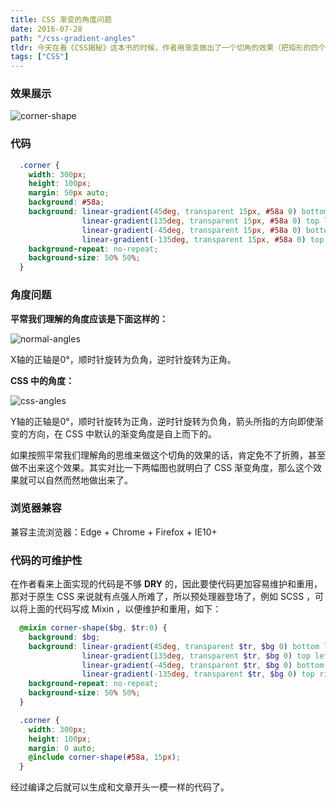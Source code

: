 ```yaml
---
title: CSS 渐变的角度问题
date: 2016-07-28
path: "/css-gradient-angles"
tldr: 今天在看《CSS揭秘》这本书的时候，作者用渐变做出了一个切角的效果（把矩形的四个角切掉），她使用 background 属性来制作了这个效果，不得不惊叹作者对于 CSS 的高超运用。但是在我动手做的过程中发现，在 CSS 中渐变的角度似乎和我们平常理解的角度有些许差别，为此查阅了一些资料，果然有出入，所以在此分享一下！
tags: ["CSS"]
---
```


### 效果展示

![corner-shape](http://oaz5uxplb.bkt.clouddn.com/blog/css-gradient-corner.PNG)

### 代码

```css
  .corner {
    width: 300px;
    height: 100px;
    margin: 50px auto;
    background: #58a;
    background: linear-gradient(45deg, transparent 15px, #58a 0) bottom left,
                linear-gradient(135deg, transparent 15px, #58a 0) top left,
                linear-gradient(-45deg, transparent 15px, #58a 0) bottom right,
                linear-gradient(-135deg, transparent 15px, #58a 0) top right;
    background-repeat: no-repeat;
    background-size: 50% 50%;
  }
```

### 角度问题

**平常我们理解的角度应该是下面这样的：**

![normal-angles](http://oaz5uxplb.bkt.clouddn.com/blog/normal-angles.png)

X轴的正轴是0°，顺时针旋转为负角，逆时针旋转为正角。


**CSS 中的角度：**

![css-angles](http://oaz5uxplb.bkt.clouddn.com/blog/css-angles.png)

Y轴的正轴是0°，顺时针旋转为正角，逆时针旋转为负角，箭头所指的方向即使渐变的方向，在 CSS 中默认的渐变角度是自上而下的。

如果按照平常我们理解角的思维来做这个切角的效果的话，肯定免不了折腾，甚至做不出来这个效果。其实对比一下两幅图也就明白了 CSS 渐变角度，那么这个效果就可以自然而然地做出来了。

### 浏览器兼容

兼容主流浏览器：Edge + Chrome + Firefox + IE10+

### 代码的可维护性

在作者看来上面实现的代码是不够 **DRY** 的，因此要使代码更加容易维护和重用，那对于原生 CSS 来说就有点强人所难了，所以预处理器登场了，例如 SCSS ，可以将上面的代码写成 Mixin ，以便维护和重用，如下：

```scss
  @mixin corner-shape($bg, $tr:0) {
    background: $bg;
    background: linear-gradient(45deg, transparent $tr, $bg 0) bottom left,
                linear-gradient(135deg, transparent $tr, $bg 0) top left,
                linear-gradient(-45deg, transparent $tr, $bg 0) bottom right,
                linear-gradient(-135deg, transparent $tr, $bg 0) top right;
    background-repeat: no-repeat;
    background-size: 50% 50%;
  }

  .corner {
    width: 300px;
    height: 100px;
    margin: 0 auto;
    @include corner-shape(#58a, 15px);
  }
```

经过编译之后就可以生成和文章开头一模一样的代码了。
